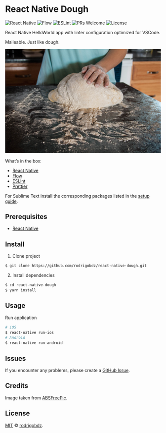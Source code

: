 # React Native Dough

[![React Native](https://img.shields.io/badge/React--Native-0.55.4-blue.svg)](https://facebook.github.io/react-native/)
[![Flow](https://img.shields.io/badge/Flow-0.67.1-blue.svg)](https://facebook.github.io/react-native/)
[![ESLint](https://img.shields.io/badge/ESLint-4.19.1-blue.svg)](https://facebook.github.io/react-native/)
[![PRs Welcome](https://img.shields.io/badge/PRs-welcome-brightgreen.svg?style=flat-square)](http://makeapullrequest.com)
[![License](https://img.shields.io/badge/License-MIT-green.svg)](LICENSE)

React Native HelloWorld app with linter configuration optimized for VSCode.

Malleable. Just like dough.

![Dough](assets/dough.jpg)

What’s in the box:

* [React Native](https://facebook.github.io/react-native/)
* [Flow](https://flow.org/)
* [ESLint](https://eslint.org/)
* [Prettier](https://prettier.io/)

For Sublime Text install the corresponding packages listed in the [setup guide](docs/SETUP.md).

## Prerequisites

* [React Native](https://facebook.github.io/react-native/docs/getting-started.html)

## Install

1.  Clone project

```sh
$ git clone https://github.com/rodrigobdz/react-native-dough.git
```

2.  Install dependencies

```sh
$ cd react-native-dough
$ yarn install
```

## Usage

Run application

```sh
# iOS
$ react-native run-ios
# Android
$ react-native run-android
```

## Issues

If you encounter any problems, please create a [GitHub Issue](https://github.com/rodrigobdz/react-native-dough/issues).

## Credits

Image taken from [ABSFreePic](http://absfreepic.com/free-photos/download/a-woman-kneading-the-dough-4032x2688_54470.html).

## License

[MIT](LICENSE) © [rodrigobdz](https://rodrigobdz.github.io/).
